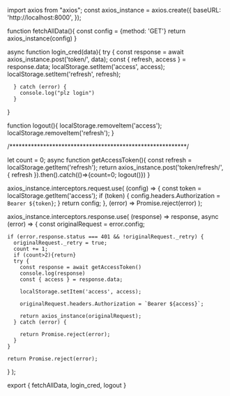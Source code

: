 import axios from "axios";
const axios_instance = axios.create({
  baseURL: 'http://localhost:8000',
});


function fetchAllData(){
    const config = {method: 'GET'}
    return axios_instance(config)
}

async function login_cred(data){
    try {
        const response = await axios_instance.post('token/', data);
        const { refresh, access } = response.data;
        localStorage.setItem('access', access);
        localStorage.setItem('refresh', refresh);

      } catch (error) {
        console.log("plz login")
      }
}

function logout(){
  localStorage.removeItem('access');
  localStorage.removeItem('refresh');
}







/**********************************************************/

let count = 0;
async function getAccessToken(){
  const refresh = localStorage.getItem('refresh');
  return axios_instance.post('token/refresh/', { refresh }).then().catch(()=>{count=0; logout()})
}


axios_instance.interceptors.request.use(
  (config) => {
    const token = localStorage.getItem('access');
    if (token) {
      config.headers.Authorization = `Bearer ${token}`;
    }
    return config;
  },
  (error) => Promise.reject(error)
);




axios_instance.interceptors.response.use(
  (response) => response,
  async (error) => {
    const originalRequest = error.config;
    
    if (error.response.status === 401 && !originalRequest._retry) {
      originalRequest._retry = true;
      count += 1;
      if (count>2){return}
      try {
        const response = await getAccessToken()
        console.log(response)
        const { access } = response.data;

        localStorage.setItem('access', access);
     
        originalRequest.headers.Authorization = `Bearer ${access}`;

        return axios_instance(originalRequest);
      } catch (error) { 
 
        return Promise.reject(error);
      }
    }

    return Promise.reject(error);
  }
);

export { fetchAllData, login_cred, logout }

